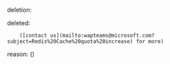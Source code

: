deletion:

deleted:

		([contact us](mailto:wapteams@microsoft.com?subject=Redis%20Cache%20quota%20increase) for more)

reason: ()

